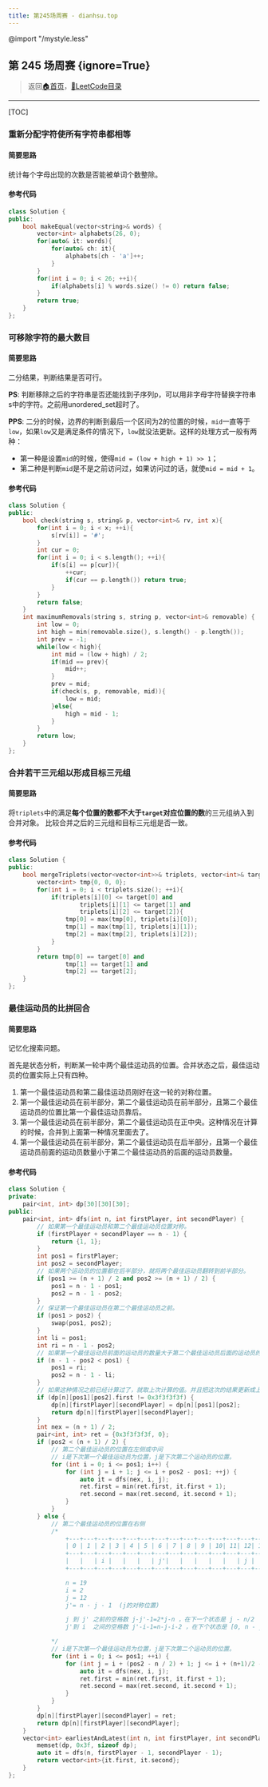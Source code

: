 ```yaml
---
title: 第245场周赛 - dianhsu.top
---
```

@import "/mystyle.less"

## 第 245 场周赛 {ignore=True}
> 返回[:house:首页](../../index.html)，[:rocket:LeetCode目录](../index.html)

---

[TOC]


### 重新分配字符使所有字符串都相等

#### 简要思路

统计每个字母出现的次数是否能被单词个数整除。

#### 参考代码
```cpp
class Solution {
public:
    bool makeEqual(vector<string>& words) {
        vector<int> alphabets(26, 0);
        for(auto& it: words){
            for(auto& ch: it){
                alphabets[ch - 'a']++;
            }
        }
        for(int i = 0; i < 26; ++i){
            if(alphabets[i] % words.size() != 0) return false;
        }
        return true;
    }
};
```

### 可移除字符的最大数目

#### 简要思路

二分结果，判断结果是否可行。

**PS**: 判断移除之后的字符串是否还能找到子序列p，可以用非字母字符替换字符串s中的字符。之前用unordered_set超时了。

**PPS**: 二分的时候，边界的判断到最后一个区间为2的位置的时候，`mid`一直等于`low`，如果`low`又是满足条件的情况下，`low`就没法更新。这样的处理方式一般有两种：
- 第一种是设置`mid`的时候，使得`mid = (low + high + 1) >> 1`；
- 第二种是判断`mid`是不是之前访问过，如果访问过的话，就使`mid = mid + 1`。

#### 参考代码
```cpp
class Solution {
public:
    bool check(string s, string& p, vector<int>& rv, int x){
        for(int i = 0; i < x; ++i){
            s[rv[i]] = '#';
        }
        int cur = 0;
        for(int i = 0; i < s.length(); ++i){
            if(s[i] == p[cur]){
                ++cur;
                if(cur == p.length()) return true;
            }
        }
        return false;
    }
    int maximumRemovals(string s, string p, vector<int>& removable) {
        int low = 0;
        int high = min(removable.size(), s.length() - p.length());
        int prev = -1;
        while(low < high){
            int mid = (low + high) / 2;
            if(mid == prev){
                mid++;
            }
            prev = mid;
            if(check(s, p, removable, mid)){
                low = mid;
            }else{
                high = mid - 1;
            }
        }
        return low;
    }
};
```

### 合并若干三元组以形成目标三元组
#### 简要思路
将`triplets`中的满足**每个位置的数都不大于`target`对应位置的数**的三元组纳入到合并对象。
比较合并之后的三元组和目标三元组是否一致。
#### 参考代码
```cpp
class Solution {
public:
    bool mergeTriplets(vector<vector<int>>& triplets, vector<int>& target) {
        vector<int> tmp{0, 0, 0};
        for(int i = 0; i < triplets.size(); ++i){
            if(triplets[i][0] <= target[0] and 
                    triplets[i][1] <= target[1] and 
                    triplets[i][2] <= target[2]){
                tmp[0] = max(tmp[0], triplets[i][0]);
                tmp[1] = max(tmp[1], triplets[i][1]);
                tmp[2] = max(tmp[2], triplets[i][2]);
            }
        }
        return tmp[0] == target[0] and 
                tmp[1] == target[1] and 
                tmp[2] == target[2];
    }
};
```

### 最佳运动员的比拼回合

#### 简要思路
记忆化搜索问题。

首先是状态分析，判断某一轮中两个最佳运动员的位置。合并状态之后，最佳运动员的位置实际上只有四种。
1. 第一个最佳运动员和第二最佳运动员刚好在这一轮的对称位置。
2. 第一个最佳运动员在前半部分，第二个最佳运动员在前半部分，且第二个最佳运动员的位置比第一个最佳运动员靠后。
3. 第一个最佳运动员在前半部分，第二个最佳运动员在正中央。这种情况在计算的时候，合并到上面第一种情况里面去了。
4. 第一个最佳运动员在前半部分，第二个最佳运动员在后半部分，且第一个最佳运动员前面的运动员数量小于第二个最佳运动员的后面的运动员数量。

 

#### 参考代码
```cpp
class Solution {
private:
    pair<int, int> dp[30][30][30];
public:
    pair<int, int> dfs(int n, int firstPlayer, int secondPlayer) {
        // 如果第一个最佳运动员和第二个最佳运动员位置对称。
        if (firstPlayer + secondPlayer == n - 1) {
            return {1, 1};
        }
        int pos1 = firstPlayer;
        int pos2 = secondPlayer;
        // 如果两个运动员的位置都在后半部分，就将两个最佳运动员翻转到前半部分。
        if (pos1 >= (n + 1) / 2 and pos2 >= (n + 1) / 2) {
            pos1 = n - 1 - pos1;
            pos2 = n - 1 - pos2;
        }
        // 保证第一个最佳运动员在第二个最佳运动员之前。
        if (pos1 > pos2) {
            swap(pos1, pos2);
        }
        int li = pos1;
        int ri = n - 1 - pos2;
        // 如果第一个最佳运动员前面的运动员的数量大于第二个最佳运动员后面的运动员的数量，就将两个最佳运动员都调整到他们的对称位置。
        if (n - 1 - pos2 < pos1) {
            pos1 = ri;
            pos2 = n - 1 - li;
        }
        // 如果这种情况之前已经计算过了，就取上次计算的值。并且把这次的结果更新成上次的值。
        if (dp[n][pos1][pos2].first != 0x3f3f3f3f) {
            dp[n][firstPlayer][secondPlayer] = dp[n][pos1][pos2];
            return dp[n][firstPlayer][secondPlayer];
        }
        int nex = (n + 1) / 2;
        pair<int, int> ret = {0x3f3f3f3f, 0};
        if (pos2 < (n + 1) / 2) {
            // 第二个最佳运动员的位置在左侧或中间
            // i是下次第一个最佳运动员为位置，j是下次第二个运动员的位置。
            for (int i = 0; i <= pos1; i++) {
                for (int j = i + 1; j <= i + pos2 - pos1; ++j) {
                    auto it = dfs(nex, i, j);
                    ret.first = min(ret.first, it.first + 1);
                    ret.second = max(ret.second, it.second + 1);
                }
            }
        } else {
            // 第二个最佳运动员的位置在右侧
            /*
                +---+---+---+---+---+---+---+---+---+---+---+---+---+---+---+---+---+---+---+
                | 0 | 1 | 2 | 3 | 4 | 5 | 6 | 7 | 8 | 9 | 10| 11| 12| 13| 14| 15| 16| 17| 18|
                +---+---+---+---+---+---+---+---+---+---+---+---+---+---+---+---+---+---+---+
                |   |   | i |   |   |   | j'|   |   |   |   |   | j |   |   |   |   |   |   |
                +---+---+---+---+---+---+---+---+---+---+---+---+---+---+---+---+---+---+---+

                n = 19
                i = 2
                j = 12
                j'= n - j - 1  (j的对称位置)

                j 到 j' 之前的空格数 j-j'-1=2*j-n ，在下一个状态是 j - n/2
                j'到 i  之间的空格数 j'-i-1=n-j-i-2 ，在下个状态是 [0, n - j - i - 2]

            */
            // i是下次第一个最佳运动员为位置，j是下次第二个运动员的位置。
            for (int i = 0; i <= pos1; ++i) {
                for (int j = i + (pos2 - n / 2) + 1; j <= i + (n+1)/2 - pos1 - 1; ++j) {
                    auto it = dfs(nex, i, j);
                    ret.first = min(ret.first, it.first + 1);
                    ret.second = max(ret.second, it.second + 1);
                }
            }
        }
        dp[n][firstPlayer][secondPlayer] = ret;
        return dp[n][firstPlayer][secondPlayer];
    }
    vector<int> earliestAndLatest(int n, int firstPlayer, int secondPlayer) {
        memset(dp, 0x3f, sizeof dp);
        auto it = dfs(n, firstPlayer - 1, secondPlayer - 1);
        return vector<int>{it.first, it.second};
    }
};
```